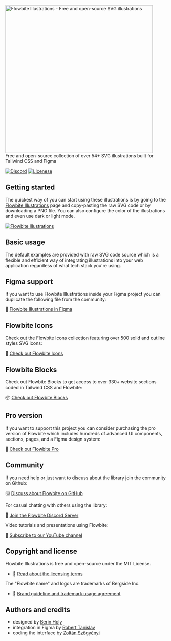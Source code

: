 <p>
    <a href="https://flowbite.com" >
      <img alt="Flowbite Illustrations - Free and open-source SVG illustrations" width="460" src="https://flowbite.s3.amazonaws.com/github/flowbite-illustrations-logo.png">
    </a><br>
    Free and open-source collection of over 54+ SVG illustrations built for Tailwind CSS and Figma
</p>

<p>
    <a href="https://discord.com/invite/4eeurUVvTy"><img src="https://img.shields.io/discord/902911619032576090?color=%237289da&label=Discord" alt="Discord"></a>
<!--     <a href="https://www.npmjs.com/package/flowbite"><img src="https://img.shields.io/npm/dt/flowbite.svg" alt="Total Downloads"></a> -->
<!--     <a href="https://github.com/themesberg/flowbite/releases"><img src="https://img.shields.io/npm/v/flowbite.svg" alt="Latest Release"></a> -->
    <a href="https://flowbite.com/docs/getting-started/license/"><img src="https://img.shields.io/badge/license-MIT-blue" alt="Licenese"></a>
</p>

## Getting started

The quickest way of you can start using these illustrations is by going to the [Flowbite Illustrations](https://flowbite.com/illustrations/) page and copy-pasting the raw SVG code or by downloading a PNG file. You can also configure the color of the illustrations and even use dark or light mode.

<a href="https://flowbite.com/illustrations/">
  <img src="https://flowbite.s3.amazonaws.com/github/flowbite-illustrations-github.png" alt="Flowbite Illustrations"/>
</a>

## Basic usage

The default examples are provided with raw SVG code source which is a flexible and efficient way of integrating illustrations into your web application regardless of what tech stack you're using.

## Figma support

If you want to use Flowbite Illustrations inside your Figma project you can duplicate the following file from the community:

🎨 [Flowbite Illustrations in Figma](https://www.figma.com/community/file/1253280241668899805/Flowbite-Icons)

## Flowbite Icons

Check out the Flowbite Icons collection featuring over 500 solid and outline styles SVG icons:

🚀 [Check out Flowbite Icons](https://flowbite.com/icons/)

## Flowbite Blocks

Check out Flowbite Blocks to get access to over 330+ website sections coded in Tailwind CSS and Flowbite:

📦 [Check out Flowbite Blocks](https://flowbite.com/blocks/)

## Pro version

If you want to support this project you can consider purchasing the pro version of Flowbite which includes hundreds of advanced UI components, sections, pages, and a Figma design system:

💎 [Check out Flowbite Pro](https://flowbite.com/pro/)

## Community

If you need help or just want to discuss about the library join the community on Github:

⌨️ [Discuss about Flowbite on GitHub](https://github.com/themesberg/flowbite/discussions)

For casual chatting with others using the library:

💬 [Join the Flowbite Discord Server](https://discord.gg/4eeurUVvTy)

Video tutorials and presentations using Flowbite:

🎥 [Subscribe to our YouTube channel](https://www.youtube.com/channel/UC_Ms4V2kYDsh7F_CSsHyQ6A)

## Copyright and license

Flowbite Illustrations is free and open-source under the MIT License.

- 📝 [Read about the licensing terms](https://flowbite.com/docs/getting-started/license/)

The "Flowbite name" and logos are trademarks of Bergside Inc.

- 📀 [Brand guideline and trademark usage agreement](https://flowbite.com/brand/)

## Authors and credits

- designed by [Berin Holy](https://x.com/BerinHoly)
- integration in Figma by [Robert Tanislav](https://x.com/roberttanislav)
- coding the interface by [Zoltán Szőgyényi](https://x.com/zoltanszogyenyi)
